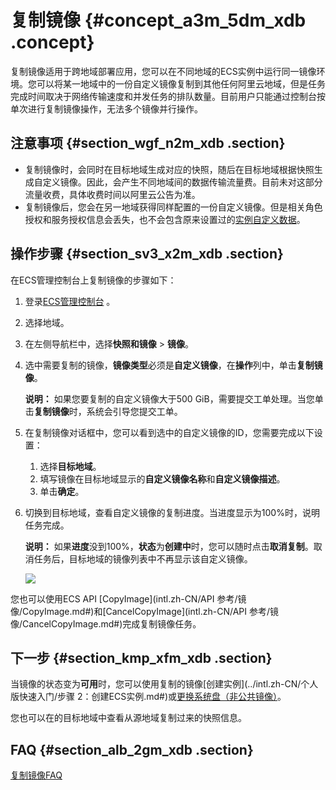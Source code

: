 # 复制镜像 {#concept_a3m_5dm_xdb .concept}

复制镜像适用于跨地域部署应用，您可以在不同地域的ECS实例中运行同一镜像环境。您可以将某一地域中的一份自定义镜像复制到其他任何阿里云地域，但是任务完成时间取决于网络传输速度和并发任务的排队数量。目前用户只能通过控制台按单次进行复制镜像操作，无法多个镜像并行操作。

## 注意事项 {#section_wgf_n2m_xdb .section}

-   复制镜像时，会同时在目标地域生成对应的快照，随后在目标地域根据快照生成自定义镜像。因此，会产生不同地域间的数据传输流量费。目前未对这部分流量收费，具体收费时间以阿里云公告为准。
-   复制镜像后，您会在另一地域获得同样配置的一份自定义镜像。但是相关角色授权和服务授权信息会丢失，也不会包含原来设置过的[实例自定义数据](intl.zh-CN/用户指南/实例/实例自定义数据和元数据/实例自定义数据.md#)。

## 操作步骤 {#section_sv3_x2m_xdb .section}

在ECS管理控制台上复制镜像的步骤如下：

1.  登录[ECS管理控制台](https://ecs.console.aliyun.com/) 。
2.  选择地域。
3.  在左侧导航栏中，选择**快照和镜像** \> **镜像**。
4.  选中需要复制的镜像，**镜像类型**必须是**自定义镜像**，在**操作**列中，单击**复制镜像**。

    **说明：** 如果您要复制的自定义镜像大于500 GiB，需要提交工单处理。当您单击**复制镜像**时，系统会引导您提交工单。

5.  在复制镜像对话框中，您可以看到选中的自定义镜像的ID，您需要完成以下设置：
    1.  选择**目标地域**。
    2.  填写镜像在目标地域显示的**自定义镜像名称**和**自定义镜像描述**。
    3.  单击**确定**。
6.  切换到目标地域，查看自定义镜像的复制进度。当进度显示为100%时，说明任务完成。

    **说明：** 如果**进度**没到100%，**状态**为**创建中**时，您可以随时点击**取消复制**。取消任务后，目标地域的镜像列表中不再显示该自定义镜像。

    ![](http://static-aliyun-doc.oss-cn-hangzhou.aliyuncs.com/assets/img/9699/15381870876780_zh-CN.png)


您也可以使用ECS API [CopyImage](intl.zh-CN/API 参考/镜像/CopyImage.md#)和[CancelCopyImage](intl.zh-CN/API 参考/镜像/CancelCopyImage.md#)完成复制镜像任务。

## 下一步 {#section_kmp_xfm_xdb .section}

当镜像的状态变为**可用**时，您可以使用复制的镜像[创建实例](../intl.zh-CN/个人版快速入门/步骤 2：创建ECS实例.md#)或[更换系统盘（非公共镜像）](intl.zh-CN/用户指南/云盘/更换系统盘（非公共镜像）.md#)。

您也可以在的目标地域中查看从源地域复制过来的快照信息。

## FAQ {#section_alb_2gm_xdb .section}

[复制镜像FAQ](https://www.alibabacloud.com/help/zh/faq-detail/40569.htm?spm=a2c63.q38357.a3.5.218e437aDm1XZR)

